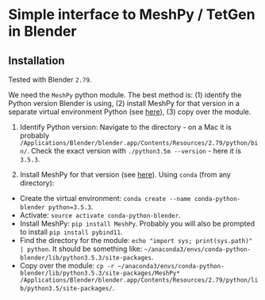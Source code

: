 # Simple interface to MeshPy / TetGen in Blender

## Installation

Tested with Blender `2.79`.

We need the `MeshPy` python module. The best method is: (1) identify the Python version Blender is using, (2) install MeshPy for that version in a separate virtual environment Python (see [here](https://blender.stackexchange.com/questions/41258/install-python-module-for-blender)), (3) copy over the module.

1. Identify Python version: Navigate to the directory - on a Mac it is probably `/Applications/Blender/blender.app/Contents/Resources/2.79/python/bin/`. Check the exact version with `./python3.5m --version` - here it is `3.5.3`.

2. Install MeshPy for that version (see [here](https://blender.stackexchange.com/questions/41258/install-python-module-for-blender)). Using `conda` (from any directory):
  * Create the virtual environment: `conda create --name conda-python-blender python=3.5.3`.
  * Activate: `source activate conda-python-blender`.
  * Install MeshPy: `pip install MeshPy`. Probably you will also be prompted to install `pip install pybind11`.
  * Find the directory for the module: `echo "import sys; print(sys.path)" | python`. It should be something like: `~/anaconda3/envs/conda-python-blender/lib/python3.5.3/site-packages`.
  * Copy over the module: `cp -r ~/anaconda3/envs/conda-python-blender/lib/python3.5.3/site-packages/MeshPy* /Applications/Blender/blender.app/Contents/Resources/2.79/python/lib/python3.5/site-packages/`.

